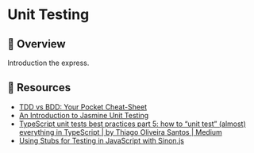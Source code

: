 # Unit Testing

## 📙 Overview

Introduction the express.

## 🔗 Resources
- [TDD vs BDD: Your Pocket Cheat-Sheet](https://www.testim.io/blog/tdd-vs-bdd-a-developers-pocket-reference-with-examples/#:~:text=TDD%20is%20more%20%E2%80%9Cdeveloper%2Dcentric,that%20only%20developers%20can%20read)
- [An Introduction to Jasmine Unit Testing](https://www.freecodecamp.org/news/jasmine-unit-testing-tutorial-4e757c2cbf42/)
- [TypeScript unit tests best practices part 5: how to “unit test” (almost) everything in TypeScript | by Thiago Oliveira Santos | Medium](https://thiagooliveirasantos.medium.com/typescript-unit-tests-best-practices-part-5-how-to-unit-test-almost-everything-in-typescript-678900248004)
- [Using Stubs for Testing in JavaScript with Sinon.js](https://stackabuse.com/using-stubs-for-testing-in-javascript-with-sinon-js/)



